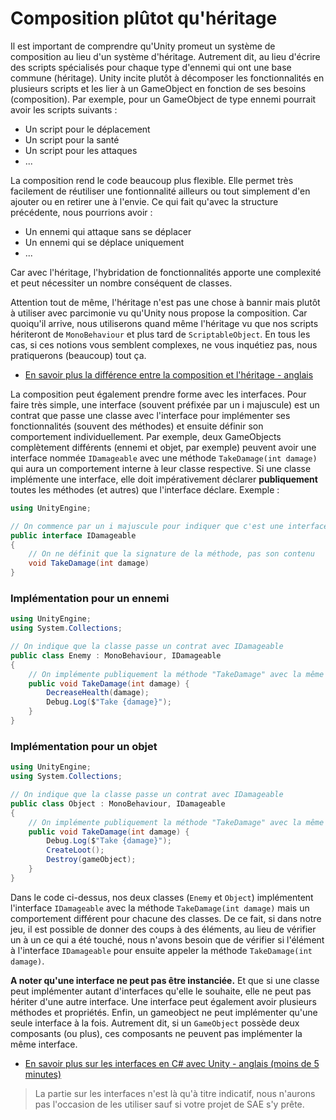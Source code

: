 # Composition plûtot qu'héritage

Il est important de comprendre qu'Unity promeut un système de composition au lieu d'un système d'héritage. Autrement dit, au lieu d'écrire des scripts spécialisés pour chaque type d'ennemi qui ont une base commune (héritage). Unity incite plutôt à décomposer les fonctionnalités en plusieurs scripts et les lier à un GameObject en fonction de ses besoins (composition). Par exemple, pour un GameObject de type ennemi pourrait avoir les scripts suivants :
- Un script pour le déplacement
- Un script pour la santé
- Un script pour les attaques
- ...

La composition rend le code beaucoup plus flexible. Elle permet très facilement de réutiliser une fontionnalité ailleurs ou tout simplement d'en ajouter ou en retirer une à l'envie. Ce qui fait qu'avec la structure précédente, nous pourrions avoir :
- Un ennemi qui attaque sans se déplacer
- Un ennemi qui se déplace uniquement
- ...

Car avec l'héritage, l'hybridation de fonctionnalités apporte une complexité et peut nécessiter un nombre conséquent de classes. 

Attention tout de même, l'héritage n'est pas une chose à bannir mais plutôt à utiliser avec parcimonie vu qu'Unity nous propose la composition. Car quoiqu'il arrive, nous utiliserons quand même l'héritage vu que nos scripts hériteront de `MonoBehaviour` et plus tard de `ScriptableObject`. En tous les cas, si ces notions vous semblent complexes, ne vous inquétiez pas, nous pratiquerons (beaucoup) tout ça.
- [En savoir plus la différence entre la composition et l'héritage - anglais](https://gamedevbeginner.com/how-to-use-script-composition-in-unity)

La composition peut également prendre forme avec les interfaces. Pour faire très simple, une interface (souvent préfixée par un i majuscule) est un contrat que passe une classe avec l'interface pour implémenter ses fonctionnalités (souvent des méthodes) et ensuite définir son comportement individuellement. Par exemple, deux GameObjects complètement différents (ennemi et objet, par exemple) peuvent avoir une interface nommée `IDamageable` avec une méthode `TakeDamage(int damage)` qui aura un comportement interne à leur classe respective. Si une classe implémente une interface, elle doit impérativement déclarer **publiquement** toutes les méthodes (et autres) que l'interface déclare. Exemple :
```c#
using UnityEngine;

// On commence par un i majuscule pour indiquer que c'est une interface
public interface IDamageable
{
    // On ne définit que la signature de la méthode, pas son contenu
    void TakeDamage(int damage)
}
```

### Implémentation pour un ennemi
```c#
using UnityEngine;
using System.Collections;

// On indique que la classe passe un contrat avec IDamageable
public class Enemy : MonoBehaviour, IDamageable
{
    // On implémente publiquement la méthode "TakeDamage" avec la même signature
    public void TakeDamage(int damage) {
        DecreaseHealth(damage);
        Debug.Log($"Take {damage}");
    }
}
```

### Implémentation pour un objet
```c#
using UnityEngine;
using System.Collections;

// On indique que la classe passe un contrat avec IDamageable
public class Object : MonoBehaviour, IDamageable
{
    // On implémente publiquement la méthode "TakeDamage" avec la même signature
    public void TakeDamage(int damage) {
        Debug.Log($"Take {damage}");
        CreateLoot();
        Destroy(gameObject);
    }
}
```

Dans le code ci-dessus, nos deux classes (`Enemy` et `Object`) implémentent l'interface `IDamageable` avec la méthode `TakeDamage(int damage)` mais un comportement différent pour chacune des classes. De ce fait, si dans notre jeu, il est possible de donner des coups à des éléments, au lieu de vérifier un à un ce qui a été touché, nous n'avons besoin que de vérifier si l'élément à l'interface `IDamageable` pour ensuite appeler la méthode `TakeDamage(int damage)`.


**A noter qu'une interface ne peut pas être instanciée.** Et que si une classe peut implémenter autant d'interfaces qu'elle le souhaite, elle ne peut pas hériter d'une autre interface. Une interface peut également avoir plusieurs méthodes et propriétés. Enfin, un gameobject ne peut implémenter qu'une seule interface à la fois. Autrement dit, si un `GameObject` possède deux composants (ou plus), ces composants ne peuvent pas implémenter la même interface.
- [En savoir plus sur les interfaces en C# avec Unity - anglais (moins de 5 minutes)](https://www.youtube.com/watch?v=50_qBoKGKxs)

> La partie sur les interfaces n'est là qu'à titre indicatif, nous n'aurons pas l'occasion de les utiliser sauf si votre projet de SAE s'y prête.
